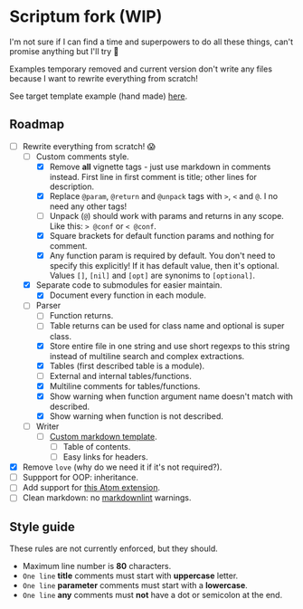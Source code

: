 # Scriptum fork (WIP)

I'm not sure if I can find a time and superpowers to do all these things,
can't promise anything but I'll try 🤡

Examples temporary removed and current version don't write any files because
I want to rewrite everything from scratch!

See target template example (hand made)
[here](https://github.com/lua-rocks/object).

## Roadmap

- [ ] Rewrite everything from scratch! 😱
  - [ ] Custom comments style.
    - [x] Remove **all** vignette tags - just use markdown in comments instead.
      First line in first comment is title; other lines for description.
    - [x] Replace `@param`, `@return` and `@unpack` tags with `>`, `<` and `@`.
      I no need any other tags!
    - [ ] Unpack (`@`) should work with params and returns in any scope.
      Like this: `> @conf` or `< @conf`.
    - [x] Square brackets for default function params and nothing for comment.
    - [x] Any function param is required by default. You don't need to
      specify this explicitly! If it has default value, then it's optional.
      Values `[]`, `[nil]` and `[opt]` are synonims to `[optional]`.
  - [x] Separate code to submodules for easier maintain.
    - [x] Document every function in each module.
  - [ ] Parser
    - [ ] Function returns.
    - [ ] Table returns can be used for class name and optional is super class.
    - [x] Store entire file in one string and use short regexps to this string
      instead of multiline search and complex extractions.
    - [x] Tables (first described table is a module).
    - [ ] External and internal tables/functions.
    - [x] Multiline comments for tables/functions.
    - [x] Show warning when function argument name doesn't match with described.
    - [x] Show warning when function is not described.
  - [ ] Writer
    - [ ] [Custom markdown template](https://github.com/lua-rocks/object).
      - [ ] Table of contents.
      - [ ] Easy links for headers.
- [x] Remove `love` (why do we need it if it's not required?).
- [ ] Suppport for OOP: inheritance.
- [ ] Add support for
    [this Atom extension](https://github.com/dapetcu21/atom-autocomplete-lua).
- [ ] Clean markdown:
    no [markdownlint](https://github.com/DavidAnson/markdownlint) warnings.

## Style guide

These rules are not currently enforced, but they should.

- Maximum line number is **80** characters.
- `One line` **title** comments must start with **uppercase** letter.
- `One line` **parameter** comments must start with a **lowercase**.
- `One line` **any** comments must **not** have a dot or semicolon at the end.
